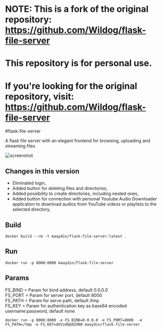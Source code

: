 # NOTE: This is a fork of the original repository: https://github.com/Wildog/flask-file-server
#       This repository is for personal use.
#       If you're looking for the original repository, visit: https://github.com/Wildog/flask-file-server

#flask-file-server

A flask file server with an elegant frontend for browsing, uploading and streaming files

![screenshot](https://raw.githubusercontent.com/Wildog/flask-file-server/master/screenshot.jpg)

## Changes in this version

* Eliminated login,
* Added button for deleting files and directories,
* Added possibility to create directories, including nested ones,
* Added button for connection with personal Youtube Audio Downloader application to download audios from YouTube videos or playlists to the selected directory,

## Build
```docker build --rm -t maaydin/flask-file-server:latest .```

## Run
```docker run -p 8000:8000 maaydin/flask-file-server```

## Params
FS_BIND = Param for bind address, default 0.0.0.0  
FS_PORT = Param for server port, default 8000  
FS_PATH = Param for serve path, default /tmp  
FS_KEY = Param for authentication key as base64 encoded username:password, default none  

```docker run -p 8000:8000 -e FS_BIND=0.0.0.0 -e FS_PORT=8000  -e FS_PATH=/tmp -e FS_KEY=dGVzdDp0ZXN0 maaydin/flask-file-server```

